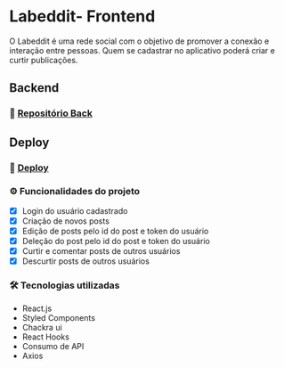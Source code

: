 # Labeddit- Frontend
O Labeddit é uma rede social com o objetivo de promover a conexão e interação entre pessoas.
Quem se cadastrar no aplicativo poderá criar e curtir publicações.

## Backend
### :link: [Repositório Back](https://github.com/daniellehonoria/Labeddit-Back)

## Deploy
### :link: [Deploy](https://labeddit-front-dani.surge.sh/login)

### :gear: Funcionalidades do projeto

  - [x] Login do usuário cadastrado
  - [x] Criação de novos posts
  - [x] Edição de posts pelo id do post e token do usuário
  - [x] Deleção do post pelo id do post e token do usuário
  - [x] Curtir e comentar posts de outros usuários
  - [x] Descurtir posts de outros usuários

### :hammer_and_wrench: Tecnologias utilizadas
- React.js
- Styled Components
- Chackra ui
- React Hooks
- Consumo de API
- Axios
